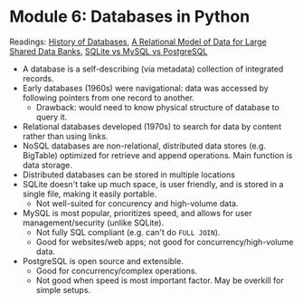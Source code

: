 # Module 6: Databases in Python

Readings: [History of Databases](https://clutejournals.com/index.php/IJMIS/article/view/7587/7653), [A Relational Model of Data for Large Shared Data Banks](https://www.seas.upenn.edu/~zives/03f/cis550/codd.pdf), [SQLite vs MySQL vs PostgreSQL](https://www.digitalocean.com/community/tutorials/sqlite-vs-mysql-vs-postgresql-a-comparison-of-relational-database-management-systems)

- A database is a self-describing (via metadata) collection of integrated records.
- Early databases (1960s) were navigational: data was accessed by following pointers from one record to another.
  - Drawback: would need to know physical structure of database to query it.
- Relational databases developed (1970s) to search for data by content rather than using links.
- NoSQL databases are non-relational, distributed data stores (e.g. BigTable) optimized for retrieve and append operations. Main function is data storage.
- Distributed databases can be stored in multiple locations
- SQLite doesn't take up much space, is user friendly, and is stored in a single file, making it easily portable.
  - Not well-suited for concurency and high-volume data.
- MySQL is most popular, prioritizes speed, and allows for user management/security (unlike SQLite).
  - Not fully SQL compliant (e.g. can't do `FULL JOIN`).
  - Good for websites/web apps; not good for concurrency/high-volume data.
- PostgreSQL is open source and extensible.
  - Good for concurrency/complex operations.
  - Not good when speed is most important factor. May be overkill for simple setups.